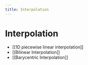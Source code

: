 ```yaml
---
title: Interpolation
---
```


# Interpolation
- [[1D piecewise linear interpolation]]
- [[Bilinear Interpolation]]
- [[Barycentric Interpolation]]




